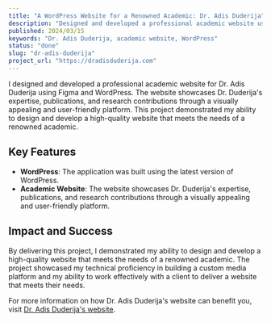 ```yaml
---
title: "A WordPress Website for a Renowned Academic: Dr. Adis Duderija"
description: "Designed and developed a professional academic website using Figma and WordPress. Showcased Dr. Duderija's expertise, publications, and research contributions through a visually appealing and user-friendly platform."
published: 2024/03/15
keywords: "Dr. Adis Duderija, academic website, WordPress"
status: "done"
slug: "dr-adis-duderija"
project_url: "https://dradisduderija.com"
---
```


I designed and developed a professional academic website for Dr. Adis Duderija using Figma and WordPress. The website showcases Dr. Duderija's expertise, publications, and research contributions through a visually appealing and user-friendly platform. This project demonstrated my ability to design and develop a high-quality website that meets the needs of a renowned academic.

## Key Features

-   **WordPress**: The application was built using the latest version of WordPress.
-   **Academic Website**: The website showcases Dr. Duderija's expertise, publications, and research contributions through a visually appealing and user-friendly platform.

## Impact and Success

By delivering this project, I demonstrated my ability to design and develop a high-quality website that meets the needs of a renowned academic. The project showcased my technical proficiency in building a custom media platform and my ability to work effectively with a client to deliver a website that meets their needs.

For more information on how Dr. Adis Duderija's website can benefit you, visit [Dr. Adis Duderija's website](https://dradisduderija.com).
